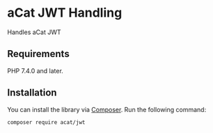 # aCat JWT Handling

Handles aCat JWT

## Requirements

PHP 7.4.0 and later.

## Installation

You can install the library via [Composer](http://getcomposer.org/). Run the following command:

```bash
composer require acat/jwt
```